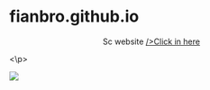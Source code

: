# fianbro.github.io

<p align="center">
Sc website  <a href="https:\\fianbro.github.io">/>Click in here</a>

<\p>


<img src="https://telegra.ph/file/543eaac8c8082f38eeb21.jpg">
